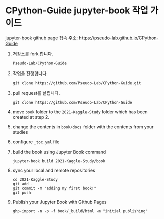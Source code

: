 # CPython-Guide jupyter-book 작업 가이드

jupyter-book github page 접속 주소: https://pseudo-lab.github.io/CPython-Guide

1. 저장소를 fork 합니다.

   ```
   Pseudo-Lab/CPython-Guide
   ```

2. 작업을 진행합니다.

   ```
   git clone https://github.com/Pseudo-Lab/CPython-Guide.git
   ```

3. pull request를 날립니다.

   ```
   git clone https://github.com/Pseudo-Lab/CPython-Guide
   ```

4. move `book` folder to the `2021-Kaggle-Study` folder which has been created at step 2. 

5. change the contents in `book/docs` folder with the contents from your studies

6. configure `_toc.yml` file

7. build the book using Jupyter Book command

   ```
   jupyter-book build 2021-Kaggle-Study/book
   ```

8. sync your local and remote repositories

   ```
   cd 2021-Kaggle-Study
   git add .
   git commit -m "adding my first book!"
   git push
   ```

9. Publish your Jupyter Book with Github Pages

   ```
   ghp-import -n -p -f book/_build/html -m "initial publishing"
   ```
